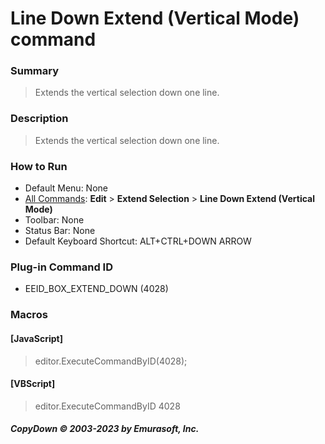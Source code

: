 # Line Down Extend (Vertical Mode) command

### Summary

> Extends the vertical selection down one line.

### Description

> Extends the vertical selection down one line.

### How to Run

- Default Menu: None
- [All Commands](../tools/all_commands): **Edit** \> **Extend Selection**
\> **Line Down Extend (Vertical Mode)**
- Toolbar: None
- Status Bar: None
- Default Keyboard Shortcut: ALT+CTRL+DOWN ARROW

### Plug-in Command ID

- EEID\_BOX\_EXTEND\_DOWN (4028)

### Macros

#### \[JavaScript\]

> editor.ExecuteCommandByID(4028);

#### \[VBScript\]

> editor.ExecuteCommandByID 4028

##### CopyDown © 2003-2023 by Emurasoft, Inc.